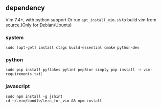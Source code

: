 ## dependency

Vim 7.4+, with python support
Or run `apt_install_vim.sh` to build vim from source.(Only for Debian/Ubuntu)

### system

```
sudo [apt-get] install ctags build-essential cmake python-dev
```

### python

```
sudo pip install pyflakes pylint pep8(or simply pip install -r vim-requirements.txt)
```

### javascript

```
sudo npm install -g jshint
cd ~/.vim/bundle/tern_for_vim && npm install
```

